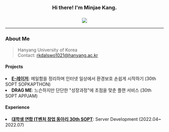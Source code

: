
<h3 align="center">Hi there! I'm Minjae Kang.</h3>
<h3 align="center"><img src="https://img.shields.io/badge/Languages-Korean%20%26%20English-pink"></h3>

***

### About Me
> Hanyang University of Korea <br>
Contact: rkdalswo1021@hanyang.ac.kr

 
#### Projects
   <li> <a href="https://github.com/Sopkathon-30th-2/backend"><b>E-레이저</b></a>: 메일함을 정리하며 인터넷 일상에서 환경보호 손쉽게 시작하기 (30th SOPT SOPKAPTHON)</li>
   <li> <b>DRAG ME</b>: 느슨하지만 단단한 "성장과정"에 초점을 맞춘 플랜 서비스 (30th SOPT APPJAM)</li> 

#### Experience
   <li> <a href="http://sopt.org/wp/"><b>대학생 연합 IT벤처 창업 동아리 30th SOPT</b></a>: Server Development  (2022.04~ 2022.07) </li>

